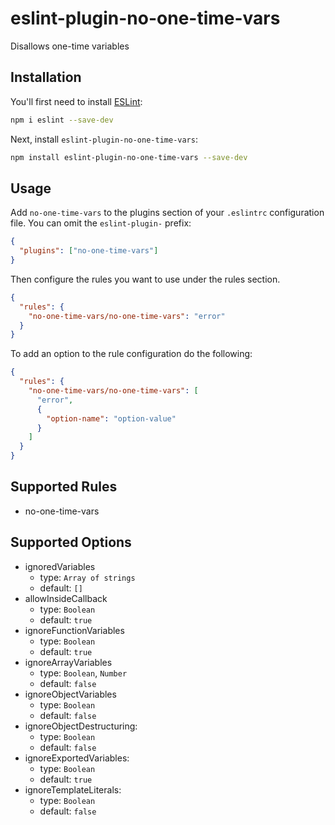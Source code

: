 # eslint-plugin-no-one-time-vars

Disallows one-time variables

## Installation

You'll first need to install [ESLint](https://eslint.org/):

```sh
npm i eslint --save-dev
```

Next, install `eslint-plugin-no-one-time-vars`:

```sh
npm install eslint-plugin-no-one-time-vars --save-dev
```

## Usage

Add `no-one-time-vars` to the plugins section of your `.eslintrc` configuration
file. You can omit the `eslint-plugin-` prefix:

```json
{
  "plugins": ["no-one-time-vars"]
}
```

Then configure the rules you want to use under the rules section.

```json
{
  "rules": {
    "no-one-time-vars/no-one-time-vars": "error"
  }
}
```

To add an option to the rule configuration do the following:

```json
{
  "rules": {
    "no-one-time-vars/no-one-time-vars": [
      "error",
      {
        "option-name": "option-value"
      }
    ]
  }
}
```

## Supported Rules

- no-one-time-vars

## Supported Options

- ignoredVariables
  - type: `Array of strings`
  - default: `[]`
- allowInsideCallback
  - type: `Boolean`
  - default: `true`
- ignoreFunctionVariables
  - type: `Boolean`
  - default: `true`
- ignoreArrayVariables
  - type: `Boolean`, `Number`
  - default: `false`
- ignoreObjectVariables
  - type: `Boolean`
  - default: `false`
- ignoreObjectDestructuring:
  - type: `Boolean`
  - default: `false`
- ignoreExportedVariables:
  - type: `Boolean`
  - default: `true`
- ignoreTemplateLiterals:
  - type: `Boolean`
  - default: `false`
